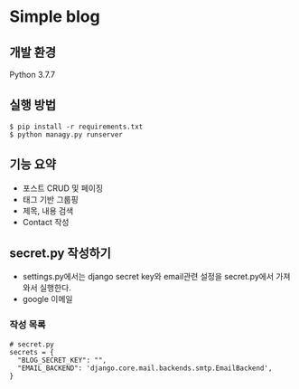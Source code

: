 # Simple blog
## 개발 환경
Python 3.7.7

## 실행 방법
```
$ pip install -r requirements.txt
$ python managy.py runserver
```

## 기능 요약
* 포스트 CRUD 및 페이징
* 태그 기반 그룹핑
* 제목, 내용 검색
* Contact 작성

## secret.py 작성하기
* settings.py에서는 django secret key와 email관련 설정을 secret.py에서 가져와서 실행한다.
* google 이메일 

### 작성 목록
```
# secret.py
secrets = {
  "BLOG_SECRET_KEY": "",
  "EMAIL_BACKEND": 'django.core.mail.backends.smtp.EmailBackend',
}
```
